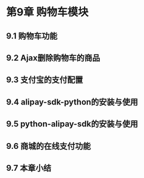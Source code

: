 # 第9章 购物车模块

## 9.1 购物车功能


## 9.2 Ajax删除购物车的商品


## 9.3 支付宝的支付配置


## 9.4 alipay-sdk-python的安装与使用


## 9.5 python-alipay-sdk的安装与使用


## 9.6 商城的在线支付功能


## 9.7 本章小结
